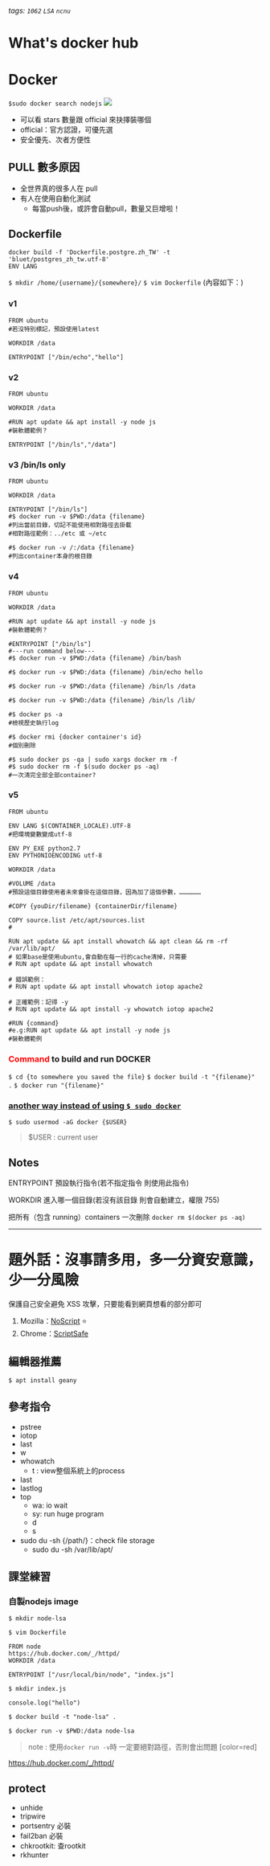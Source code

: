 ###### tags: `1062` `LSA` `ncnu`

What's docker hub
===

# Docker

`$sudo docker search nodejs`
![](https://i.imgur.com/geztxse.png)
- 可以看 stars 數量跟 official 來抉擇裝哪個
- official：官方認證，可優先選
- 安全優先、次者方便性

## PULL 數多原因

- 全世界真的很多人在 pull
- 有人在使用自動化測試
    - 每當push後，或許會自動pull，數量又巨增啦！

## Dockerfile

```sh=
docker build -f 'Dockerfile.postgre.zh_TW' -t 'bluet/postgres_zh_tw.utf-8'
ENV LANG
```

`$ mkdir /home/{username}/{somewhere}/`
`$ vim Dockerfile` (內容如下：)
### v1
```sh=
FROM ubuntu 
#若沒特別標記，預設使用latest

WORKDIR /data

ENTRYPOINT ["/bin/echo","hello"]
```
### v2
```sh=
FROM ubuntu

WORKDIR /data

#RUN apt update && apt install -y node js 
#裝軟體範例？

ENTRYPOINT ["/bin/ls","/data"]
```

### v3 /bin/ls only
```sh=
FROM ubuntu

WORKDIR /data

ENTRYPOINT ["/bin/ls"]
#$ docker run -v $PWD:/data {filename}
#列出當前目錄，切記不能使用相對路徑去掛載
#相對路徑範例：../etc 或 ~/etc

#$ docker run -v /:/data {filename}
#列出container本身的根目錄
```
### v4
```sh=
FROM ubuntu

WORKDIR /data

#RUN apt update && apt install -y node js 
#裝軟體範例？

#ENTRYPOINT ["/bin/ls"]
#---run command below---
#$ docker run -v $PWD:/data {filename} /bin/bash

#$ docker run -v $PWD:/data {filename} /bin/echo hello

#$ docker run -v $PWD:/data {filename} /bin/ls /data

#$ docker run -v $PWD:/data {filename} /bin/ls /lib/

#$ docker ps -a
#檢視歷史執行log

#$ docker rmi {docker container's id}
#個別刪除

#$ sudo docker ps -qa | sudo xargs docker rm -f
#$ sudo docker rm -f $(sudo docker ps -aq)
#一次清完全部全部container? 
```

### v5 
```sh=
FROM ubuntu

ENV LANG $(CONTAINER_LOCALE).UTF-8
#把環境變數變成utf-8

ENV PY_EXE python2.7
ENV PYTHONIOENCODING utf-8

WORKDIR /data

#VOLUME /data
#預設這個目錄使用者未來會掛在這個目錄，因為加了這個參數，………………

#COPY {youDir/filename} {containerDir/filename}

COPY source.list /etc/apt/sources.list
# 

RUN apt update && apt install whowatch && apt clean && rm -rf /var/lib/apt/
# 如果base是使用ubuntu,會自動在每一行的cache清掉，只需要
# RUN apt update && apt install whowatch

# 錯誤範例：
# RUN apt update && apt install whowatch iotop apache2

# 正確範例：記得 -y
# RUN apt update && apt install -y whowatch iotop apache2

#RUN {command}
#e.g:RUN apt update && apt install -y node js 
#裝軟體範例
```
### <font color="red">Command</font> to build and run DOCKER
`$ cd {to somewhere you saved the file}`
`$ docker build -t "{filename}" .` 
`$ docker run "{filename}"`

### [another way instead of using `$ sudo docker`](https://docs.docker.com/v1.7/installation/ubuntulinux/)

`$ sudo usermod -aG docker {$USER}`

> $USER : current user

## Notes

ENTRYPOINT 預設執行指令(若不指定指令 則使用此指令)

WORKDIR 進入哪一個目錄(若沒有該目錄 則會自動建立，權限 755)

把所有（包含 running）containers 一次刪除 `docker rm $(docker ps -aq)`







---







# 題外話：沒事請多用，多一分資安意識，少一分風險
保護自己安全避免 XSS 攻擊，只要能看到網頁想看的部分即可
1. Mozilla：[NoScript](https://addons.mozilla.org/zh-TW/firefox/addon/noscript/) :star:
2. Chrome：[ScriptSafe](chrome-extension://oiigbmnaadbkfbmpbfijlflahbdbdgdf/html/options.html)


## 編輯器推薦
`$ apt install geany`

## 參考指令

- pstree
- iotop
- last
- w
- whowatch
    - t : view整個系統上的process
- last
- lastlog
- top
    - wa: io wait
    - sy: run huge program
    - d
    - s
- sudo du -sh {/path/}：check file storage
    - sudo du -sh /var/lib/apt/

## 課堂練習

### 自製nodejs image

`$ mkdir node-lsa`

`$ vim Dockerfile`
```sh=
FROM node
https://hub.docker.com/_/httpd/
WORKDIR /data

ENTRYPOINT ["/usr/local/bin/node", "index.js"]
```


`$ mkdir index.js`
```javascript=
console.log("hello")
```

`$ docker build -t "node-lsa" .`

`$ docker run -v $PWD:/data node-lsa`


>note : 使用`docker run -v`時 一定要絕對路徑，否則會出問題
>[color=red]
>
https://hub.docker.com/_/httpd/

## protect

- unhide
- tripwire
- portsentry 必裝
- fail2ban 必裝
- chkrootkit: 查rootkit
- rkhunter

